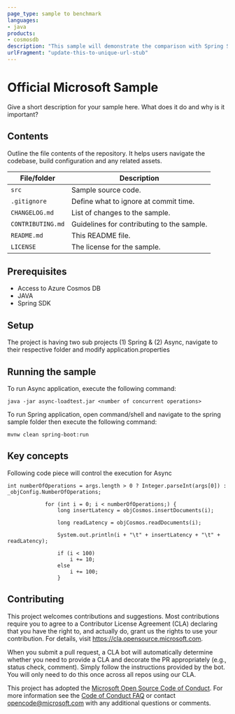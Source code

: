 ```yaml
---
page_type: sample to benchmark
languages:
- java
products:
- cosmosdb
description: "This sample will demonstrate the comparison with Spring SDK vs Async SDK of Azure Cosmos DB"
urlFragment: "update-this-to-unique-url-stub"
---
```


# Official Microsoft Sample

<!-- 
Guidelines on README format: https://review.docs.microsoft.com/help/onboard/admin/samples/concepts/readme-template?branch=master

Guidance on onboarding samples to docs.microsoft.com/samples: https://review.docs.microsoft.com/help/onboard/admin/samples/process/onboarding?branch=master

Taxonomies for products and languages: https://review.docs.microsoft.com/new-hope/information-architecture/metadata/taxonomies?branch=master
-->

Give a short description for your sample here. What does it do and why is it important?

## Contents

Outline the file contents of the repository. It helps users navigate the codebase, build configuration and any related assets.

| File/folder       | Description                                |
|-------------------|--------------------------------------------|
| `src`             | Sample source code.                        |
| `.gitignore`      | Define what to ignore at commit time.      |
| `CHANGELOG.md`    | List of changes to the sample.             |
| `CONTRIBUTING.md` | Guidelines for contributing to the sample. |
| `README.md`       | This README file.                          |
| `LICENSE`         | The license for the sample.                |

## Prerequisites

- Access to Azure Cosmos DB
- JAVA
- Spring SDK

## Setup

The project is having two sub projects (1) Spring & (2) Async, navigate to their respective folder and modify application.properties

## Running the sample

To run Async application, execute the following command:
```
java -jar async-loadtest.jar <number of concurrent operations>

```
To run Spring application, open command/shell and navigate to the spring sample folder then execute the following command:
```
mvnw clean spring-boot:run
```

## Key concepts

Following code piece will control the execution for Async
```
int numberOfOperations = args.length > 0 ? Integer.parseInt(args[0]) : _objConfig.NumberOfOperations;

			for (int i = 0; i < numberOfOperations;) {
				long insertLatency = objCosmos.insertDocuments(i);
				
				long readLatency = objCosmos.readDocuments(i);
			
				System.out.println(i + "\t" + insertLatency + "\t" + readLatency);
				
				if (i < 100)
					i += 10;
				else
					i += 100;
				}
```

## Contributing

This project welcomes contributions and suggestions.  Most contributions require you to agree to a
Contributor License Agreement (CLA) declaring that you have the right to, and actually do, grant us
the rights to use your contribution. For details, visit https://cla.opensource.microsoft.com.

When you submit a pull request, a CLA bot will automatically determine whether you need to provide
a CLA and decorate the PR appropriately (e.g., status check, comment). Simply follow the instructions
provided by the bot. You will only need to do this once across all repos using our CLA.

This project has adopted the [Microsoft Open Source Code of Conduct](https://opensource.microsoft.com/codeofconduct/).
For more information see the [Code of Conduct FAQ](https://opensource.microsoft.com/codeofconduct/faq/) or
contact [opencode@microsoft.com](mailto:opencode@microsoft.com) with any additional questions or comments.
